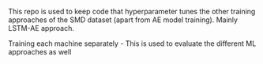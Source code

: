 This repo is used to keep code that hyperparameter tunes the other training approaches of the SMD dataset (apart from AE model training). Mainly LSTM-AE approach.

Training each machine separately - This is used to evaluate the different ML approaches as well